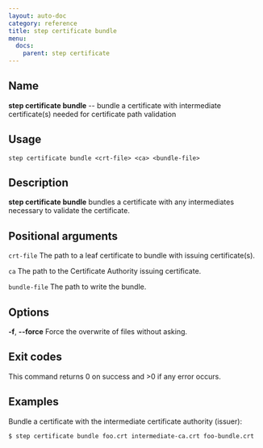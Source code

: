```yaml
---
layout: auto-doc
category: reference
title: step certificate bundle
menu:
  docs:
    parent: step certificate
---
```


## Name
**step certificate bundle** -- bundle a certificate with intermediate certificate(s) needed for certificate path validation

## Usage

```raw
step certificate bundle <crt-file> <ca> <bundle-file>
```

## Description

**step certificate bundle** bundles a certificate
    with any intermediates necessary to validate the certificate.

## Positional arguments

`crt-file`
The path to a leaf certificate to bundle with issuing certificate(s).

`ca`
The path to the Certificate Authority issuing certificate.

`bundle-file`
The path to write the bundle.

## Options


**-f**, **--force**
Force the overwrite of files without asking.

## Exit codes

This command returns 0 on success and >0 if any error occurs.

## Examples

Bundle a certificate with the intermediate certificate authority (issuer):

```shell
$ step certificate bundle foo.crt intermediate-ca.crt foo-bundle.crt
```


